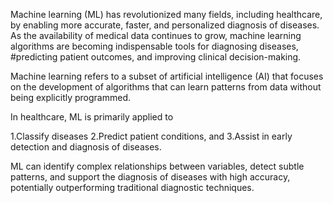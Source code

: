 Machine learning (ML) has revolutionized many fields, including healthcare, by enabling more accurate, faster, and personalized diagnosis of diseases. 
As the availability of medical data continues to grow, machine learning algorithms are becoming indispensable tools for diagnosing diseases, 
#predicting patient outcomes, and improving clinical decision-making.

Machine learning refers to a subset of artificial intelligence (AI) that focuses on the development of algorithms that can learn patterns from data without being explicitly programmed. 

In healthcare, ML is primarily applied to 

 1.Classify diseases
 2.Predict patient conditions, and 
 3.Assist in early detection and diagnosis of diseases.

 ML can identify complex relationships between variables, detect subtle patterns, and support the diagnosis of diseases with high accuracy, 
potentially outperforming traditional diagnostic techniques.
